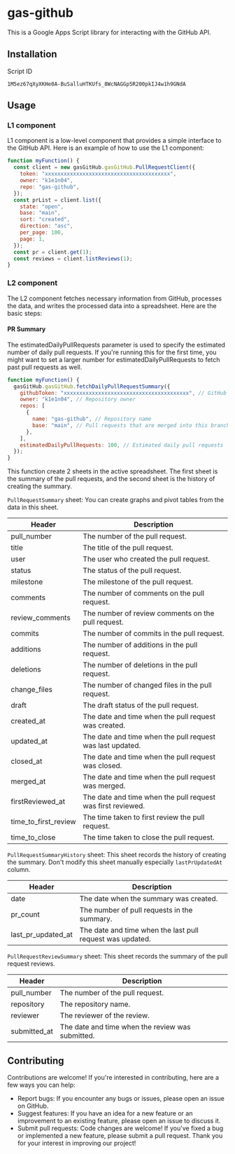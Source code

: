 # gas-github

This is a Google Apps Script library for interacting with the GitHub API.

## Installation

Script ID

```
1M5ez67qXyXKHe0A-BuSalluHTKUfs_8WcNAGGp5R200pkIJ4w1h9GNdA
```

## Usage

### L1 component

L1 component is a low-level component that provides a simple interface to the GitHub API. Here is an example of how to use the L1 component:

```javascript
function myFunction() {
  const client = new gasGitHub.gasGitHub.PullRequestClient({
    token: "xxxxxxxxxxxxxxxxxxxxxxxxxxxxxxxxxxxxxxxx",
    owner: "k1e1n04",
    repo: "gas-github",
  });
  const prList = client.list({
    state: "open",
    base: "main",
    sort: "created",
    direction: "asc",
    per_page: 100,
    page: 1,
  });
  const pr = client.get(1);
  const reviews = client.listReviews(1);
}
```

### L2 component

The L2 component fetches necessary information from GitHub, processes the data, and writes the processed data into a spreadsheet. Here are the basic steps:

#### PR Summary

The estimatedDailyPullRequests parameter is used to specify the estimated number of daily pull requests.
If you're running this for the first time, you might want to set a larger number for estimatedDailyPullRequests to fetch past pull requests as well.

```javascript
function myFunction() {
  gasGitHub.gasGitHub.fetchDailyPullRequestSummary({
    githubToken: "xxxxxxxxxxxxxxxxxxxxxxxxxxxxxxxxxxxxxxxx", // GitHub token
    owner: "k1e1n04", // Repository owner
    repos: [
      {
        name: "gas-github", // Repository name
        base: "main", // Pull requests that are merged into this branch
      },
    ],
    estimatedDailyPullRequests: 100, // Estimated daily pull requests
  });
}
```

This function create 2 sheets in the active spreadsheet. The first sheet is the summary of the pull requests, and the second sheet is the history of creating the summary.

`PullRequestSummary` sheet:
You can create graphs and pivot tables from the data in this sheet.

| Header               | Description                                                 |
|----------------------|-------------------------------------------------------------|
| pull_number          | The number of the pull request.                             |
| title                | The title of the pull request.                              |
| user                 | The user who created the pull request.                      |
| status               | The status of the pull request.                             |
| milestone            | The milestone of the pull request.                          |
| comments             | The number of comments on the pull request.                 |
| review_comments      | The number of review comments on the pull request.          |
| commits              | The number of commits in the pull request.                  |
| additions            | The number of additions in the pull request.                |
| deletions            | The number of deletions in the pull request.                |
| change_files         | The number of changed files in the pull request.            |
| draft                | The draft status of the pull request.                       |
| created_at           | The date and time when the pull request was created.        |
| updated_at           | The date and time when the pull request was last updated.   |
| closed_at            | The date and time when the pull request was closed.         |
| merged_at            | The date and time when the pull request was merged.         |
| firstReviewed_at     | The date and time when the pull request was first reviewed. |
| time_to_first_review | The time taken to first review the pull request.            |
| time_to_close        | The time taken to close the pull request.                   |

`PullRequestSummaryHistory` sheet:
This sheet records the history of creating the summary.
Don't modify this sheet manually especially `lastPrUpdatedAt` column.

| Header             | Description                                               |
|--------------------|-----------------------------------------------------------|
| date               | The date when the summary was created.                    |
| pr_count           | The number of pull requests in the summary.               |
| last_pr_updated_at | The date and time when the last pull request was updated. |

`PullRequestReviewSummary` sheet:
This sheet records the summary of the pull request reviews.

| Header       | Description                                      |
|--------------|--------------------------------------------------|
| pull_number  | The number of the pull request.                  |
| repository   | The repository name.                             |
| reviewer     | The reviewer of the review.                      |
| submitted_at | The date and time when the review was submitted. |

## Contributing

Contributions are welcome! If you're interested in contributing, here are a few ways you can help:

- Report bugs: If you encounter any bugs or issues, please open an issue on GitHub.
- Suggest features: If you have an idea for a new feature or an improvement to an existing feature, please open an issue to discuss it.
- Submit pull requests: Code changes are welcome! If you've fixed a bug or implemented a new feature, please submit a pull request.
  Thank you for your interest in improving our project!
